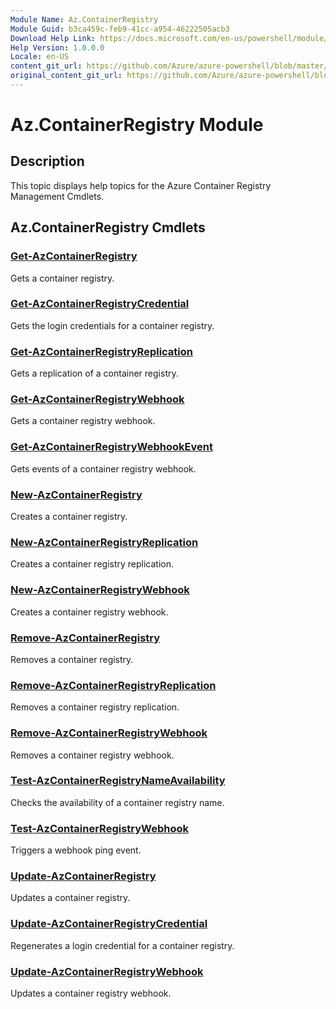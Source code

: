 ```yaml
---
Module Name: Az.ContainerRegistry
Module Guid: b3ca459c-feb9-41cc-a954-46222505acb3
Download Help Link: https://docs.microsoft.com/en-us/powershell/module/az.containerregistry
Help Version: 1.0.0.0
Locale: en-US
content_git_url: https://github.com/Azure/azure-powershell/blob/master/src/ResourceManager/ContainerRegistry/Commands.ContainerRegistry/help/Az.ContainerRegistry.md
original_content_git_url: https://github.com/Azure/azure-powershell/blob/master/src/ResourceManager/ContainerRegistry/Commands.ContainerRegistry/help/Az.ContainerRegistry.md
---
```


# Az.ContainerRegistry Module
## Description
This topic displays help topics for the Azure Container Registry Management Cmdlets.

## Az.ContainerRegistry Cmdlets
### [Get-AzContainerRegistry](Get-AzContainerRegistry.md)
Gets a container registry.

### [Get-AzContainerRegistryCredential](Get-AzContainerRegistryCredential.md)
Gets the login credentials for a container registry.

### [Get-AzContainerRegistryReplication](Get-AzContainerRegistryReplication.md)
Gets a replication of a container registry.

### [Get-AzContainerRegistryWebhook](Get-AzContainerRegistryWebhook.md)
Gets a container registry webhook.

### [Get-AzContainerRegistryWebhookEvent](Get-AzContainerRegistryWebhookEvent.md)
Gets events of a container registry webhook.

### [New-AzContainerRegistry](New-AzContainerRegistry.md)
Creates a container registry.

### [New-AzContainerRegistryReplication](New-AzContainerRegistryReplication.md)
Creates a container registry replication.

### [New-AzContainerRegistryWebhook](New-AzContainerRegistryWebhook.md)
Creates a container registry webhook.

### [Remove-AzContainerRegistry](Remove-AzContainerRegistry.md)
Removes a container registry.

### [Remove-AzContainerRegistryReplication](Remove-AzContainerRegistryReplication.md)
Removes a container registry replication.

### [Remove-AzContainerRegistryWebhook](Remove-AzContainerRegistryWebhook.md)
Removes a container registry webhook.

### [Test-AzContainerRegistryNameAvailability](Test-AzContainerRegistryNameAvailability.md)
Checks the availability of a container registry name.

### [Test-AzContainerRegistryWebhook](Test-AzContainerRegistryWebhook.md)
Triggers a webhook ping event.

### [Update-AzContainerRegistry](Update-AzContainerRegistry.md)
Updates a container registry.

### [Update-AzContainerRegistryCredential](Update-AzContainerRegistryCredential.md)
Regenerates a login credential for a container registry.

### [Update-AzContainerRegistryWebhook](Update-AzContainerRegistryWebhook.md)
Updates a container registry webhook.

